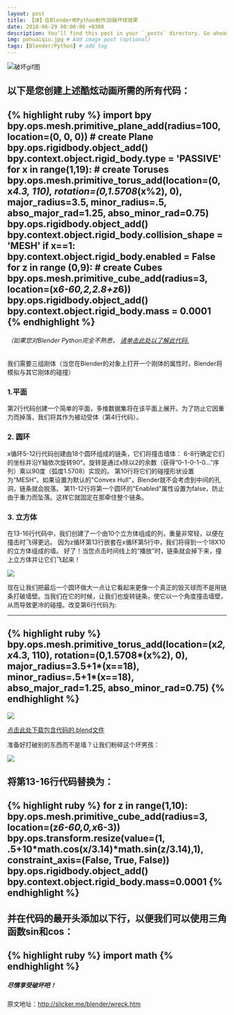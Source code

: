 ```yaml
---
layout: post
title: 【译】在Blender用Python制作3D破坏球效果
date: 2018-06-29 00:00:00 +0300
description: You’ll find this post in your `_posts` directory. Go ahead and edit it and re-build the site to see your changes. # Add post description (optional)
img: pohuaiqiu.jpg # Add image post (optional)
tags: [Blender/Python] # add tag
---
```


![破坏gif图](https://i.imgur.com/9OUdwNR.gif)

以下是您创建上述酷炫动画所需的所有代码：
---
{% highlight ruby %}
import bpy
bpy.ops.mesh.primitive_plane_add(radius=100, location=(0, 0, 0)) # create Plane
bpy.ops.rigidbody.object_add()
bpy.context.object.rigid_body.type = 'PASSIVE'
for x in range(1,19): # create Toruses
    bpy.ops.mesh.primitive_torus_add(location=(0, x*4.3, 110), rotation=(0,1.5708*(x%2), 0), major_radius=3.5, minor_radius=.5, abso_major_rad=1.25, abso_minor_rad=0.75)
    bpy.ops.rigidbody.object_add()
    bpy.context.object.rigid_body.collision_shape = 'MESH'
    if x==1:
        bpy.context.object.rigid_body.enabled = False
    for z in range (0,9): # create Cubes
        bpy.ops.mesh.primitive_cube_add(radius=3, location=(x*6-60,2,2.8+z*6))
        bpy.ops.rigidbody.object_add()        
        bpy.context.object.rigid_body.mass = 0.0001
{% endhighlight %}
---
###### （如果您对Blender Python完全不熟悉， [请单击此处以了解此代码.](http://slicker.me/blender/3d_mandelbrot.htm)
  我们需要三组刚体（当您在Blender的对象上打开一个刚体的属性时，Blender将模拟与其它刚体的碰撞）

### 1.平面
第2行代码创建一个简单的平面，多维数据集将在该平面上展开。为了防止它因重力而掉落，我们将其作为被动受体（第4行代码）。
### 2. 圆环
x循环5-12行代码创建由18个圆环组成的链条，它们将撞击墙体：
6-8行确定它们的坐标并沿Y轴依次旋转90°。旋转是通过x除以2的余数（获得“0-1-0-1-0...”序列）乘以90度（弧度1.5708）实现的。
第10行将它们的碰撞形状设置为“MESH”。如果设置为默认的"Convex Hull"，Blender就不会考虑到中间的孔洞，链条就会脱落。
第11-12行将第一个圆环的"Enabled"属性设置为false，防止由于重力而坠落。这样它就固定在那牵住整个链条。
### 3. 立方体
在13-16行代码中，我们创建了一个由10个立方体组成的列，重量非常轻，以便在撞击时飞得更远。
因为z循环第13行嵌套在x循环第5行中，我们将得到一个18X10的立方体组成的墙。
好了！当您点击时间线上的“播放”时，链条就会掉下来，撞上立方体并让它们飞起来！

![](https://i.imgur.com/BhJdnCe.gif)

现在让我们把最后一个圆环做大一点让它看起来更像一个真正的毁灭球而不是用链条打破墙壁。当我们在它的时候，让我们也旋转链条，使它以一个角度撞击墙壁，从而导致更冷的碰撞。改变第6行代码为:

---
{% highlight ruby %}
bpy.ops.mesh.primitive_torus_add(location=(x*2, x*4.3, 110), rotation=(0,1.5708*(x%2), 0), major_radius=3.5+1*(x==18), minor_radius=.5+1*(x==18), abso_major_rad=1.25, abso_minor_rad=0.75)
{% endhighlight %}
---
![](https://i.imgur.com/9OUdwNR.gif)

[点击此处下载包含代码的.blend文件](https://web.opendrive.com/api/v1/download/file.json/OF8xMzk3MDkxODVf?inline=0)

准备好打破别的东西而不是墙？让我们粉碎这个坏男孩：

![](https://i.imgur.com/JqqHkMp.gif)

将第13-16行代码替换为：
---
{% highlight ruby %}
for z in range(1,10):
    bpy.ops.mesh.primitive_cube_add(radius=3, location=(z*6-60,0,x*6-3))
    bpy.ops.transform.resize(value=(1, .5+10*math.cos(x/3.14)*math.sin(z/3.14),1), constraint_axis=(False, True, False))
    bpy.ops.rigidbody.object_add()
    bpy.context.object.rigid_body.mass=0.0001
{% endhighlight %}
---

并在代码的最开头添加以下行，以便我们可以使用三角函数sin和cos：
---
{% highlight ruby %}
import math
{% endhighlight %}
---
##### 尽情享受破坏吧！

原文地址：http://slicker.me/blender/wreck.htm

